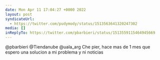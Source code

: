 ```yaml
---
date: Mon Apr 11 17:04:27 +0000 2022
layout: post
syndicateUrl:
  - https://twitter.com/pudymody/status/1513563641320247302
media: []
inReplyTo: https://twitter.com/pbarbieri/status/1513559115464945669
---
```

@pbarbieri @Tiendanube @uala_arg Che pier, hace mas de 1 mes que espero una solucion a mi problema y ni noticias

